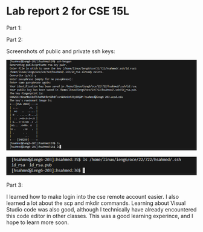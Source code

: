 # Lab report 2 for CSE 15L


Part 1:









Part 2:

Screenshots of public and private ssh keys:

![Image](lab3,cse15Lscreenshot6.png)

![Image](lab3,cse15Lscreenshot7.png)


Part 3:

I learned how to make login into the cse remote account easier. I also learned a lot about the scp and mkdir commands. Learning about Visual Studio code was also good, although I technically have already encountered this code editor in other classes. This was a good learning experince, and I hope to learn more soon.









